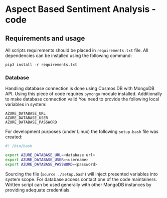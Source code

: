 # Aspect Based Sentiment Analysis - code


## Requirements and usage

All scripts requirements should be placed in `requirements.txt` file. All dependencies can be installed using the following command:

``` python
pip3 install -r requirements.txt
```

### Database

Handling database connection is done using Cosmos DB with MongoDB API. Using this piece of code requires `pymongo` module installed.
Additionally to make database connection valid You need to provide the following local variables in system:

```
AZURE_DATABASE_URL
AZURE_DATABASE_USER
AZURE_DATABASE_PASSWORD
```

For development purposes (under Linux) the following `setup.bash` file was created:

``` bash
#! /bin/bash

export AZURE_DATABASE_URL=<database url>
export AZURE_DATABASE_USER=<username>
export AZURE_DATABASE_PASSWORD=<password>
```

Sourcing the file (`source ./setup.bash`) will inject presented variables into system scope. For database access contact one of the code maintainers. Written script can be used generally with other MongoDB instances by providing adequate credentials.